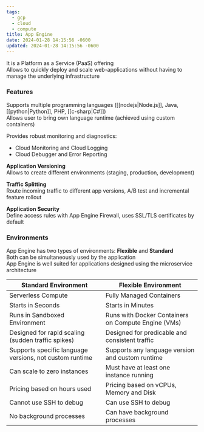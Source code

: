 ```yaml
---
tags:
  - gcp
  - cloud
  - compute
title: App Engine
date: 2024-01-28 14:15:56 -0600
updated: 2024-01-28 14:15:56 -0600
---
```


It is a Platform as a Service (PaaS) offering  
Allows to quickly deploy and scale web-applications without having to manage the underlying infrastructure

### Features

Supports multiple programming languages ([[nodejs|Node.js]], Java, [[python|Python]], PHP, [[c-sharp|C#]])  
Allows user to bring own language runtime (achieved using custom containers)

Provides robust monitoring and diagnostics:
* Cloud Monitoring and Cloud Logging
* Cloud Debugger and Error Reporting

**Application Versioning**  
Allows to create different environments (staging, production, development)

**Traffic Splitting**  
Route incoming traffic to different app versions, A/B test and incremental feature rollout

**Application Security**  
Define access rules with App Engine Firewall, uses SSL/TLS certificates by default

### Environments
App Engine has two types of environments: **Flexible** and **Standard**  
Both can be simultaneously used by the application  
App Engine is well suited for applications designed using the microservice architecture

| Standard Environment                                    | Flexible Environment                                |
| ------------------------------------------------------- | --------------------------------------------------- |
| Serverless Compute                                      | Fully Managed Containers                            |
| Starts in Seconds                                       | Starts in Minutes                                   |
| Runs in Sandboxed Environment                           | Runs with Docker Containers on Compute Engine (VMs) |
| Designed for rapid scaling (sudden traffic spikes)      | Designed for predicable and consistent traffic      |
| Supports specific language versions, not custom runtime | Supports any language version and custom runtime    |
| Can scale to zero instances                             | Must have at least one instance running             |
| Pricing based on hours used                             | Pricing based on vCPUs, Memory and Disk             |
| Cannot use SSH to debug                                 | Can use SSH to debug                                |
| No background processes                                 | Can have background processes                       |
